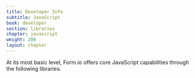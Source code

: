 ```yaml
---
title: Developer Info
subtitle: JavaScript
book: developer
section: libraries
chapter: javascript
weight: 200
layout: chapter
---
```

At its most basic level, Form.io offers core JavaScript capabilities through the following libraries.
